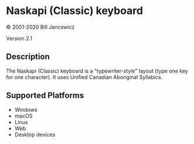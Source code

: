 Naskapi (Classic) keyboard
==============

© 2001-2020 Bill Jancewicz

Version 2.1

Description
-----------

The Naskapi (Classic) keyboard is a "typewriter-style" layout (type one key for one character). It uses Unified Canadian Aboriginal Syllabics.

Supported Platforms
-------------------
 * Windows
 * macOS
 * Linux
 * Web
 * Desktop devices

